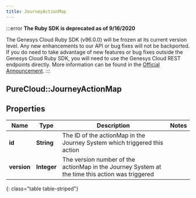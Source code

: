 ```yaml
---
title: JourneyActionMap
---
```


:::error
**The Ruby SDK is deprecated as of 9/16/2020**

The Genesys Cloud Ruby SDK (v96.0.0) will be frozen at its current version level. Any new enhancements to our API or bug fixes will not be backported. If you do need to take advantage of new features or bug fixes outside the Genesys Cloud Ruby SDK, you will need to use the Genesys Cloud REST endpoints directly. More information can be found in the [Official Announcement](https://developer.mypurecloud.com/forum/t/announcement-genesys-cloud-ruby-sdk-end-of-life/8850).
:::


## PureCloud::JourneyActionMap

## Properties

|Name | Type | Description | Notes|
|------------ | ------------- | ------------- | -------------|
| **id** | **String** | The ID of the actionMap in the Journey System which triggered this action | |
| **version** | **Integer** | The version number of the actionMap in the Journey System at the time this action was triggered | |
{: class="table table-striped"}



